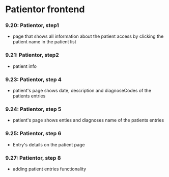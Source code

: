 # Patientor frontend


### 9.20: Patientor, step1

  - page that shows all information about the patient
    access by clicking the patient name in the patient list

### 9.21: Patientor, step2

  - patient info

### 9.23: Patientor, step 4

  - patient's page shows date, description and diagnoseCodes of the patients entries

### 9.24: Patientor, step 5

  - patient's page shows enties and diagnoses name of the patients entries

### 9.25: Patientor, step 6

  - Entry's details on the patient page

### 9.27: Patientor, step 8

  - adding patient entries functionality